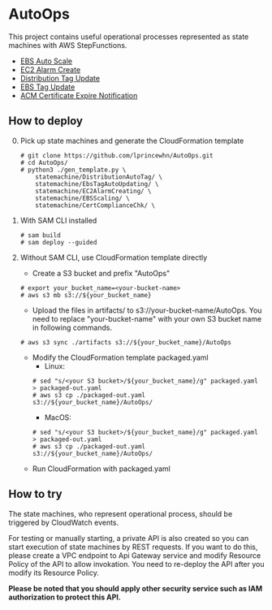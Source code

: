 # AutoOps

This project contains useful operational processes represented as state machines with AWS StepFunctions. 

- [EBS Auto Scale](statemachine/EBSScaling)
- [EC2 Alarm Create](statemachine/EC2AlarmCreating)
- [Distribution Tag Update](statemachine/DistributionAutoTag)
- [EBS Tag Update](statemachine/EbsTagAutoUpdating)
- [ACM Certificate Expire Notification](statemachine/CertComplianceChk)

## How to deploy

0. Pick up state machines and generate the CloudFormation template
    ```
    # git clone https://github.com/lprincewhn/AutoOps.git
    # cd AutoOps/
    # python3 ./gen_template.py \
        statemachine/DistributionAutoTag/ \
        statemachine/EbsTagAutoUpdating/ \
        statemachine/EC2AlarmCreating/ \
        statemachine/EBSScaling/ \
        statemachine/CertComplianceChk/ \
    ```

1. With SAM CLI installed
    ```
    # sam build
    # sam deploy --guided
    ```

2. Without SAM CLI, use CloudFormation template directly
    - Create a S3 bucket and prefix "AutoOps"
    ```
    # export your_bucket_name=<your-bucket-name>
    # aws s3 mb s3://${your_bucket_name}
    ```    
    - Upload the files in artifacts/ to s3://your-bucket-name/AutoOps. You need to replace "your-bucket-name" with your own S3 bucket name in following commands.
    ```
    # aws s3 sync ./artifacts s3://${your_bucket_name}/AutoOps
    ```
    - Modify the CloudFormation template packaged.yaml
        - Linux:
        ```
        # sed "s/<your S3 bucket>/${your_bucket_name}/g" packaged.yaml > packaged-out.yaml
        # aws s3 cp ./packaged-out.yaml s3://${your_bucket_name}/AutoOps/
        ```
        - MacOS:
        ```
        # sed "s/<your S3 bucket>/${your_bucket_name}/g" packaged.yaml > packaged-out.yaml
        # aws s3 cp ./packaged-out.yaml s3://${your_bucket_name}/AutoOps/
        ```
    - Run CloudFormation with packaged.yaml

## How to try

The state machines, who represent operational process, should be triggered by CloudWatch events. 

For testing or manually starting, a private API is also created so you can start execution of state machines by REST requests. If you want to do this, please create a VPC endpoint to Api Gateway service and modify Resource Policy of the API to allow invokation. You need to re-deploy the API after you modify its Resource Policy.

**Please be noted that you should apply other security service such as IAM authorization to protect this API.**








